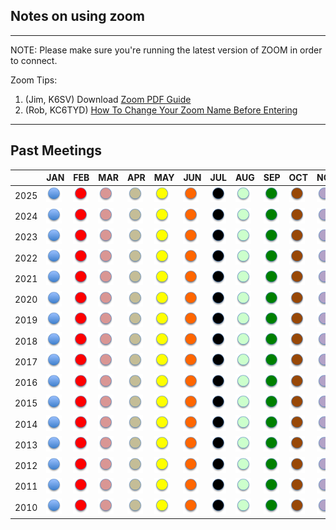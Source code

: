 ## Notes on using zoom

---

NOTE: Please make sure you're running the latest version of ZOOM in order to connect.

Zoom Tips:
1. (Jim, K6SV) Download [Zoom PDF Guide](/meetings/ZoomGuide.pdf)
2. (Rob, KC6TYD) [How To Change Your Zoom Name Before Entering](http://www.youtube.com/watch?v=TJisWaSTYFg)

---

## Past Meetings

|      | JAN | FEB | MAR | APR | MAY | JUN | JUL | AUG | SEP | OCT | NOV | DEC |
 |------|-----|-----|-----|-----|-----|-----|-----|-----|-----|-----|-----|-----|
 | 2025 | [<img src="/images/newsletter/jan.png" width="25" height="25" alt="JAN">](/meetings/2025/202501.html) | [<img src="/images/newsletter/feb.png" width="25" height="25" alt="FEB">](/meetings/2025/202502.html) | [<img src="/images/newsletter/mar.png" width="25" height="25" alt="MAR">](/meetings/2025/202503.html) | [<img src="/images/newsletter/apr.png" width="25" height="25" alt="APR">](/meetings/2025/202504.html) | [<img src="/images/newsletter/may.png" width="25" height="25" alt="MAY">](/meetings/2025/202503.html) | [<img src="/images/newsletter/jun.png" width="25" height="25" alt="JUN">](/meetings/2025/202506.html) | [<img src="/images/newsletter/jul.png" width="25" height="25" alt="JUL">](/meetings/2025/202507.html) | [<img src="/images/newsletter/aug.png" width="25" height="25" alt="AUG">](/meetings/2025/202508.html) | [<img src="/images/newsletter/sep.png" width="25" height="25" alt="SEP">](/meetings/2025/202509.html) | [<img src="/images/newsletter/oct.png" width="25" height="25" alt="OCT">](/meetings/2025/202510.html) | [<img src="/images/newsletter/nov.png" width="25" height="25" alt="NOV">](/meetings/2025/202511.html) | [<img src="/images/newsletter/dec.png" width="25" height="25" alt="DEC">](/meetings/2025/202512.html) |
 | 2024 | [<img src="/images/newsletter/jan.png" width="25" height="25" alt="JAN">](/meetings/2024/202401.html) | [<img src="/images/newsletter/feb.png" width="25" height="25" alt="FEB">](/meetings/2024/202402.html) | [<img src="/images/newsletter/mar.png" width="25" height="25" alt="MAR">](/meetings/2024/202403.html) | [<img src="/images/newsletter/apr.png" width="25" height="25" alt="APR">](/meetings/2024/202404.html) | [<img src="/images/newsletter/may.png" width="25" height="25" alt="MAY">](/meetings/2024/202403.html) | [<img src="/images/newsletter/jun.png" width="25" height="25" alt="JUN">](/meetings/2024/202406.html) | [<img src="/images/newsletter/jul.png" width="25" height="25" alt="JUL">](/meetings/2024/202407.html) | [<img src="/images/newsletter/aug.png" width="25" height="25" alt="AUG">](/meetings/2024/202408.html) | [<img src="/images/newsletter/sep.png" width="25" height="25" alt="SEP">](/meetings/2024/202409.html) | [<img src="/images/newsletter/oct.png" width="25" height="25" alt="OCT">](/meetings/2024/202410.html) | [<img src="/images/newsletter/nov.png" width="25" height="25" alt="NOV">](/meetings/2024/202411.html) | [<img src="/images/newsletter/dec.png" width="25" height="25" alt="DEC">](/meetings/2024/202412.html) |
 | 2023 | [<img src="/images/newsletter/jan.png" width="25" height="25" alt="JAN">](/meetings/2023/202301.html) | [<img src="/images/newsletter/feb.png" width="25" height="25" alt="FEB">](/meetings/2023/202302.html) | [<img src="/images/newsletter/mar.png" width="25" height="25" alt="MAR">](/meetings/2023/202303.html) | [<img src="/images/newsletter/apr.png" width="25" height="25" alt="APR">](/meetings/2023/202304.html) | [<img src="/images/newsletter/may.png" width="25" height="25" alt="MAY">](/meetings/2023/202303.html) | [<img src="/images/newsletter/jun.png" width="25" height="25" alt="JUN">](/meetings/2023/202306.html) | [<img src="/images/newsletter/jul.png" width="25" height="25" alt="JUL">](/meetings/2023/202307.html) | [<img src="/images/newsletter/aug.png" width="25" height="25" alt="AUG">](/meetings/2023/202308.html) | [<img src="/images/newsletter/sep.png" width="25" height="25" alt="SEP">](/meetings/2023/202309.html) | [<img src="/images/newsletter/oct.png" width="25" height="25" alt="OCT">](/meetings/2023/202310.html) | [<img src="/images/newsletter/nov.png" width="25" height="25" alt="NOV">](/meetings/2023/202311.html) | [<img src="/images/newsletter/dec.png" width="25" height="25" alt="DEC">](/meetings/2023/202312.html) |
 | 2022 | [<img src="/images/newsletter/jan.png" width="25" height="25" alt="JAN">](/meetings/2022/202201.html) | [<img src="/images/newsletter/feb.png" width="25" height="25" alt="FEB">](/meetings/2022/202202.html) | [<img src="/images/newsletter/mar.png" width="25" height="25" alt="MAR">](/meetings/2022/202203.html) | [<img src="/images/newsletter/apr.png" width="25" height="25" alt="APR">](/meetings/2022/202204.html) | [<img src="/images/newsletter/may.png" width="25" height="25" alt="MAY">](/meetings/2022/202203.html) | [<img src="/images/newsletter/jun.png" width="25" height="25" alt="JUN">](/meetings/2022/202206.html) | [<img src="/images/newsletter/jul.png" width="25" height="25" alt="JUL">](/meetings/2022/202207.html) | [<img src="/images/newsletter/aug.png" width="25" height="25" alt="AUG">](/meetings/2022/202208.html) | [<img src="/images/newsletter/sep.png" width="25" height="25" alt="SEP">](/meetings/2022/202209.html) | [<img src="/images/newsletter/oct.png" width="25" height="25" alt="OCT">](/meetings/2022/202210.html) | [<img src="/images/newsletter/nov.png" width="25" height="25" alt="NOV">](/meetings/2022/202211.html) | [<img src="/images/newsletter/dec.png" width="25" height="25" alt="DEC">](/meetings/2022/202212.html) |
 | 2021 | [<img src="/images/newsletter/jan.png" width="25" height="25" alt="JAN">](/meetings/2021/202101.html) | [<img src="/images/newsletter/feb.png" width="25" height="25" alt="FEB">](/meetings/2021/202102.html) | [<img src="/images/newsletter/mar.png" width="25" height="25" alt="MAR">](/meetings/2021/202103.html) | [<img src="/images/newsletter/apr.png" width="25" height="25" alt="APR">](/meetings/2021/202104.html) | [<img src="/images/newsletter/may.png" width="25" height="25" alt="MAY">](/meetings/2021/202103.html) | [<img src="/images/newsletter/jun.png" width="25" height="25" alt="JUN">](/meetings/2021/202106.html) | [<img src="/images/newsletter/jul.png" width="25" height="25" alt="JUL">](/meetings/2021/202107.html) | [<img src="/images/newsletter/aug.png" width="25" height="25" alt="AUG">](/meetings/2021/202108.html) | [<img src="/images/newsletter/sep.png" width="25" height="25" alt="SEP">](/meetings/2021/202109.html) | [<img src="/images/newsletter/oct.png" width="25" height="25" alt="OCT">](/meetings/2021/202110.html) | [<img src="/images/newsletter/nov.png" width="25" height="25" alt="NOV">](/meetings/2021/202111.html) | [<img src="/images/newsletter/dec.png" width="25" height="25" alt="DEC">](/meetings/2021/202112.html) |
 | 2020 | [<img src="/images/newsletter/jan.png" width="25" height="25" alt="JAN">](/meetings/2020/202001.html) | [<img src="/images/newsletter/feb.png" width="25" height="25" alt="FEB">](/meetings/2020/202002.html) | [<img src="/images/newsletter/mar.png" width="25" height="25" alt="MAR">](/meetings/2020/202003.html) | [<img src="/images/newsletter/apr.png" width="25" height="25" alt="APR">](/meetings/2020/202004.html) | [<img src="/images/newsletter/may.png" width="25" height="25" alt="MAY">](/meetings/2020/202003.html) | [<img src="/images/newsletter/jun.png" width="25" height="25" alt="JUN">](/meetings/2020/202006.html) | [<img src="/images/newsletter/jul.png" width="25" height="25" alt="JUL">](/meetings/2020/202007.html) | [<img src="/images/newsletter/aug.png" width="25" height="25" alt="AUG">](/meetings/2020/202008.html) | [<img src="/images/newsletter/sep.png" width="25" height="25" alt="SEP">](/meetings/2020/202009.html) | [<img src="/images/newsletter/oct.png" width="25" height="25" alt="OCT">](/meetings/2020/202010.html) | [<img src="/images/newsletter/nov.png" width="25" height="25" alt="NOV">](/meetings/2020/202011.html) | [<img src="/images/newsletter/dec.png" width="25" height="25" alt="DEC">](/meetings/2020/202012.html) |
 | 2019 | [<img src="/images/newsletter/jan.png" width="25" height="25" alt="JAN">](/meetings/2019/201901.html) | [<img src="/images/newsletter/feb.png" width="25" height="25" alt="FEB">](/meetings/2019/201902.html) | [<img src="/images/newsletter/mar.png" width="25" height="25" alt="MAR">](/meetings/2019/201903.html) | [<img src="/images/newsletter/apr.png" width="25" height="25" alt="APR">](/meetings/2019/201904.html) | [<img src="/images/newsletter/may.png" width="25" height="25" alt="MAY">](/meetings/2019/201903.html) | [<img src="/images/newsletter/jun.png" width="25" height="25" alt="JUN">](/meetings/2019/201906.html) | [<img src="/images/newsletter/jul.png" width="25" height="25" alt="JUL">](/meetings/2019/201907.html) | [<img src="/images/newsletter/aug.png" width="25" height="25" alt="AUG">](/meetings/2019/201908.html) | [<img src="/images/newsletter/sep.png" width="25" height="25" alt="SEP">](/meetings/2019/201909.html) | [<img src="/images/newsletter/oct.png" width="25" height="25" alt="OCT">](/meetings/2019/201910.html) | [<img src="/images/newsletter/nov.png" width="25" height="25" alt="NOV">](/meetings/2019/201911.html) | [<img src="/images/newsletter/dec.png" width="25" height="25" alt="DEC">](/meetings/2019/201912.html) |
 | 2018 | [<img src="/images/newsletter/jan.png" width="25" height="25" alt="JAN">](/meetings/2018/201801.html) | [<img src="/images/newsletter/feb.png" width="25" height="25" alt="FEB">](/meetings/2018/201802.html) | [<img src="/images/newsletter/mar.png" width="25" height="25" alt="MAR">](/meetings/2018/201803.html) | [<img src="/images/newsletter/apr.png" width="25" height="25" alt="APR">](/meetings/2018/201804.html) | [<img src="/images/newsletter/may.png" width="25" height="25" alt="MAY">](/meetings/2018/201803.html) | [<img src="/images/newsletter/jun.png" width="25" height="25" alt="JUN">](/meetings/2018/201806.html) | [<img src="/images/newsletter/jul.png" width="25" height="25" alt="JUL">](/meetings/2018/201807.html) | [<img src="/images/newsletter/aug.png" width="25" height="25" alt="AUG">](/meetings/2018/201808.html) | [<img src="/images/newsletter/sep.png" width="25" height="25" alt="SEP">](/meetings/2018/201809.html) | [<img src="/images/newsletter/oct.png" width="25" height="25" alt="OCT">](/meetings/2018/201810.html) | [<img src="/images/newsletter/nov.png" width="25" height="25" alt="NOV">](/meetings/2018/201811.html) | [<img src="/images/newsletter/dec.png" width="25" height="25" alt="DEC">](/meetings/2018/201812.html) |
 | 2017 | [<img src="/images/newsletter/jan.png" width="25" height="25" alt="JAN">](/meetings/2017/201701.html) | [<img src="/images/newsletter/feb.png" width="25" height="25" alt="FEB">](/meetings/2017/201702.html) | [<img src="/images/newsletter/mar.png" width="25" height="25" alt="MAR">](/meetings/2017/201703.html) | [<img src="/images/newsletter/apr.png" width="25" height="25" alt="APR">](/meetings/2017/201704.html) | [<img src="/images/newsletter/may.png" width="25" height="25" alt="MAY">](/meetings/2017/201703.html) | [<img src="/images/newsletter/jun.png" width="25" height="25" alt="JUN">](/meetings/2017/201706.html) | [<img src="/images/newsletter/jul.png" width="25" height="25" alt="JUL">](/meetings/2017/201707.html) | [<img src="/images/newsletter/aug.png" width="25" height="25" alt="AUG">](/meetings/2017/201708.html) | [<img src="/images/newsletter/sep.png" width="25" height="25" alt="SEP">](/meetings/2017/201709.html) | [<img src="/images/newsletter/oct.png" width="25" height="25" alt="OCT">](/meetings/2017/201710.html) | [<img src="/images/newsletter/nov.png" width="25" height="25" alt="NOV">](/meetings/2017/201711.html) | [<img src="/images/newsletter/dec.png" width="25" height="25" alt="DEC">](/meetings/2017/201712.html) |
 | 2016 | [<img src="/images/newsletter/jan.png" width="25" height="25" alt="JAN">](/meetings/2016/201601.html) | [<img src="/images/newsletter/feb.png" width="25" height="25" alt="FEB">](/meetings/2016/201602.html) | [<img src="/images/newsletter/mar.png" width="25" height="25" alt="MAR">](/meetings/2016/201603.html) | [<img src="/images/newsletter/apr.png" width="25" height="25" alt="APR">](/meetings/2016/201604.html) | [<img src="/images/newsletter/may.png" width="25" height="25" alt="MAY">](/meetings/2016/201603.html) | [<img src="/images/newsletter/jun.png" width="25" height="25" alt="JUN">](/meetings/2016/201606.html) | [<img src="/images/newsletter/jul.png" width="25" height="25" alt="JUL">](/meetings/2016/201607.html) | [<img src="/images/newsletter/aug.png" width="25" height="25" alt="AUG">](/meetings/2016/201608.html) | [<img src="/images/newsletter/sep.png" width="25" height="25" alt="SEP">](/meetings/2016/201609.html) | [<img src="/images/newsletter/oct.png" width="25" height="25" alt="OCT">](/meetings/2016/201610.html) | [<img src="/images/newsletter/nov.png" width="25" height="25" alt="NOV">](/meetings/2016/201611.html) | [<img src="/images/newsletter/dec.png" width="25" height="25" alt="DEC">](/meetings/2016/201612.html) |
 | 2015 | [<img src="/images/newsletter/jan.png" width="25" height="25" alt="JAN">](/meetings/2015/201501.html) | [<img src="/images/newsletter/feb.png" width="25" height="25" alt="FEB">](/meetings/2015/201502.html) | [<img src="/images/newsletter/mar.png" width="25" height="25" alt="MAR">](/meetings/2015/201503.html) | [<img src="/images/newsletter/apr.png" width="25" height="25" alt="APR">](/meetings/2015/201504.html) | [<img src="/images/newsletter/may.png" width="25" height="25" alt="MAY">](/meetings/2015/201503.html) | [<img src="/images/newsletter/jun.png" width="25" height="25" alt="JUN">](/meetings/2015/201506.html) | [<img src="/images/newsletter/jul.png" width="25" height="25" alt="JUL">](/meetings/2015/201507.html) | [<img src="/images/newsletter/aug.png" width="25" height="25" alt="AUG">](/meetings/2015/201508.html) | [<img src="/images/newsletter/sep.png" width="25" height="25" alt="SEP">](/meetings/2015/201509.html) | [<img src="/images/newsletter/oct.png" width="25" height="25" alt="OCT">](/meetings/2015/201510.html) | [<img src="/images/newsletter/nov.png" width="25" height="25" alt="NOV">](/meetings/2015/201511.html) | [<img src="/images/newsletter/dec.png" width="25" height="25" alt="DEC">](/meetings/2015/201512.html) |
 | 2014 | [<img src="/images/newsletter/jan.png" width="25" height="25" alt="JAN">](/meetings/2014/201401.html) | [<img src="/images/newsletter/feb.png" width="25" height="25" alt="FEB">](/meetings/2014/201402.html) | [<img src="/images/newsletter/mar.png" width="25" height="25" alt="MAR">](/meetings/2014/201403.html) | [<img src="/images/newsletter/apr.png" width="25" height="25" alt="APR">](/meetings/2014/201404.html) | [<img src="/images/newsletter/may.png" width="25" height="25" alt="MAY">](/meetings/2014/201403.html) | [<img src="/images/newsletter/jun.png" width="25" height="25" alt="JUN">](/meetings/2014/201406.html) | [<img src="/images/newsletter/jul.png" width="25" height="25" alt="JUL">](/meetings/2014/201407.html) | [<img src="/images/newsletter/aug.png" width="25" height="25" alt="AUG">](/meetings/2014/201408.html) | [<img src="/images/newsletter/sep.png" width="25" height="25" alt="SEP">](/meetings/2014/201409.html) | [<img src="/images/newsletter/oct.png" width="25" height="25" alt="OCT">](/meetings/2014/201410.html) | [<img src="/images/newsletter/nov.png" width="25" height="25" alt="NOV">](/meetings/2014/201411.html) | [<img src="/images/newsletter/dec.png" width="25" height="25" alt="DEC">](/meetings/2014/201412.html) |
 | 2013 | [<img src="/images/newsletter/jan.png" width="25" height="25" alt="JAN">](/meetings/2013/201301.html) | [<img src="/images/newsletter/feb.png" width="25" height="25" alt="FEB">](/meetings/2013/201302.html) | [<img src="/images/newsletter/mar.png" width="25" height="25" alt="MAR">](/meetings/2013/201303.html) | [<img src="/images/newsletter/apr.png" width="25" height="25" alt="APR">](/meetings/2013/201304.html) | [<img src="/images/newsletter/may.png" width="25" height="25" alt="MAY">](/meetings/2013/201303.html) | [<img src="/images/newsletter/jun.png" width="25" height="25" alt="JUN">](/meetings/2013/201306.html) | [<img src="/images/newsletter/jul.png" width="25" height="25" alt="JUL">](/meetings/2013/201307.html) | [<img src="/images/newsletter/aug.png" width="25" height="25" alt="AUG">](/meetings/2013/201308.html) | [<img src="/images/newsletter/sep.png" width="25" height="25" alt="SEP">](/meetings/2013/201309.html) | [<img src="/images/newsletter/oct.png" width="25" height="25" alt="OCT">](/meetings/2013/201310.html) | [<img src="/images/newsletter/nov.png" width="25" height="25" alt="NOV">](/meetings/2013/201311.html) | [<img src="/images/newsletter/dec.png" width="25" height="25" alt="DEC">](/meetings/2013/201312.html) |
 | 2012 | [<img src="/images/newsletter/jan.png" width="25" height="25" alt="JAN">](/meetings/2012/201201.html) | [<img src="/images/newsletter/feb.png" width="25" height="25" alt="FEB">](/meetings/2012/201202.html) | [<img src="/images/newsletter/mar.png" width="25" height="25" alt="MAR">](/meetings/2012/201203.html) | [<img src="/images/newsletter/apr.png" width="25" height="25" alt="APR">](/meetings/2012/201204.html) | [<img src="/images/newsletter/may.png" width="25" height="25" alt="MAY">](/meetings/2012/201203.html) | [<img src="/images/newsletter/jun.png" width="25" height="25" alt="JUN">](/meetings/2012/201206.html) | [<img src="/images/newsletter/jul.png" width="25" height="25" alt="JUL">](/meetings/2012/201207.html) | [<img src="/images/newsletter/aug.png" width="25" height="25" alt="AUG">](/meetings/2012/201208.html) | [<img src="/images/newsletter/sep.png" width="25" height="25" alt="SEP">](/meetings/2012/201209.html) | [<img src="/images/newsletter/oct.png" width="25" height="25" alt="OCT">](/meetings/2012/201210.html) | [<img src="/images/newsletter/nov.png" width="25" height="25" alt="NOV">](/meetings/2012/201211.html) | [<img src="/images/newsletter/dec.png" width="25" height="25" alt="DEC">](/meetings/2012/201212.html) |
 | 2011 | [<img src="/images/newsletter/jan.png" width="25" height="25" alt="JAN">](/meetings/2011/201101.html) | [<img src="/images/newsletter/feb.png" width="25" height="25" alt="FEB">](/meetings/2011/201102.html) | [<img src="/images/newsletter/mar.png" width="25" height="25" alt="MAR">](/meetings/2011/201103.html) | [<img src="/images/newsletter/apr.png" width="25" height="25" alt="APR">](/meetings/2011/201104.html) | [<img src="/images/newsletter/may.png" width="25" height="25" alt="MAY">](/meetings/2011/201103.html) | [<img src="/images/newsletter/jun.png" width="25" height="25" alt="JUN">](/meetings/2011/201106.html) | [<img src="/images/newsletter/jul.png" width="25" height="25" alt="JUL">](/meetings/2011/201107.html) | [<img src="/images/newsletter/aug.png" width="25" height="25" alt="AUG">](/meetings/2011/201108.html) | [<img src="/images/newsletter/sep.png" width="25" height="25" alt="SEP">](/meetings/2011/201109.html) | [<img src="/images/newsletter/oct.png" width="25" height="25" alt="OCT">](/meetings/2011/201110.html) | [<img src="/images/newsletter/nov.png" width="25" height="25" alt="NOV">](/meetings/2011/201111.html) | [<img src="/images/newsletter/dec.png" width="25" height="25" alt="DEC">](/meetings/2011/201112.html) |
 | 2010 | [<img src="/images/newsletter/jan.png" width="25" height="25" alt="JAN">](/meetings/2010/201001.html) | [<img src="/images/newsletter/feb.png" width="25" height="25" alt="FEB">](/meetings/2010/201002.html) | [<img src="/images/newsletter/mar.png" width="25" height="25" alt="MAR">](/meetings/2010/201003.html) | [<img src="/images/newsletter/apr.png" width="25" height="25" alt="APR">](/meetings/2010/201004.html) | [<img src="/images/newsletter/may.png" width="25" height="25" alt="MAY">](/meetings/2010/201003.html) | [<img src="/images/newsletter/jun.png" width="25" height="25" alt="JUN">](/meetings/2010/201006.html) | [<img src="/images/newsletter/jul.png" width="25" height="25" alt="JUL">](/meetings/2010/201007.html) | [<img src="/images/newsletter/aug.png" width="25" height="25" alt="AUG">](/meetings/2010/201008.html) | [<img src="/images/newsletter/sep.png" width="25" height="25" alt="SEP">](/meetings/2010/201009.html) | [<img src="/images/newsletter/oct.png" width="25" height="25" alt="OCT">](/meetings/2010/201010.html) | [<img src="/images/newsletter/nov.png" width="25" height="25" alt="NOV">](/meetings/2010/201011.html) | [<img src="/images/newsletter/dec.png" width="25" height="25" alt="DEC">](/meetings/2010/201012.html) |
